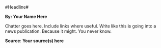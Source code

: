 #Headline#

**By: Your Name Here**

Chatter goes here. Include links where useful. Write like this is going into a news publication. Because it might. You never know.

**Source: Your source(s) here**